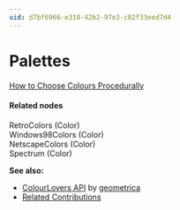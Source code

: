 ```yaml
---
uid: d7bf6966-e318-42b2-97e3-c82f33eed7d4
---
```


# Palettes


<a href="http://devmag.org.za/2012/07/29/how-to-choose-colours-procedurally-algorithms/" class="extURL" target="_blank">How to Choose Colours Procedurally</a>  

#### Related nodes

<span class="node">RetroColors (Color)</span>  
<span class="node">Windows98Colors (Color)</span>  
<span class="node">NetscapeColors (Color)</span>  
<span class="node">Spectrum (Color)</span>  



**See also:**  

* <a href="https://vvvv.org/contributions/all/3422" class="extURL" target="_blank">ColourLovers API</a> by <span class="user"><a href="https://vvvv.org/users/geometrica" class="extURL" target="_blank">geometrica</a></span>  
* <a href="https://vvvv.org/contributions/all/3422" class="extURL" target="_blank">Related Contributions</a>  



